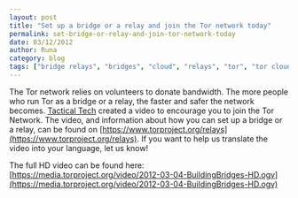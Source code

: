 ```yaml
---
layout: post
title: "Set up a bridge or a relay and join the Tor network today"
permalink: set-bridge-or-relay-and-join-tor-network-today
date: 03/12/2012
author: Runa
category: blog
tags: ["bridge relays", "bridges", "cloud", "relays", "tor", "tor cloud", "video"]
---
```


The Tor network relies on volunteers to donate bandwidth. The more people who run Tor as a bridge or a relay, the faster and safer the network becomes. [Tactical Tech](https://www.tacticaltech.org/) created a video to encourage you to join the Tor Network. The video, and information about how you can set up a bridge or a relay, can be found on [https://www.torproject.org/relays](https://www.torproject.org/relays). If you want to help us translate the video into your language, let us know!

The full HD video can be found here: [https://media.torproject.org/video/2012-03-04-BuildingBridges-HD.ogv](https://media.torproject.org/video/2012-03-04-BuildingBridges-HD.ogv)


